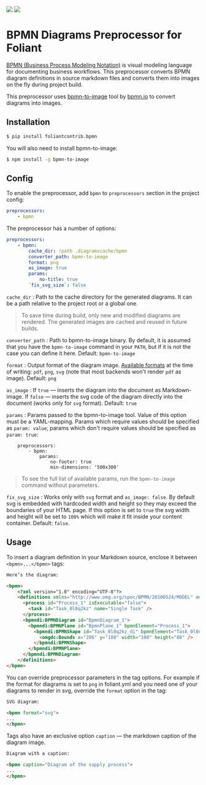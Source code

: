 [![](https://img.shields.io/pypi/v/foliantcontrib.bpmn.svg)](https://pypi.org/project/foliantcontrib.bpmn/) [![](https://img.shields.io/github/v/tag/foliant-docs/foliantcontrib.bpmn.svg?label=github)](https://github.com/foliant-docs/foliantcontrib.bpmn)

# BPMN Diagrams Preprocessor for Foliant

[BPMN (Business Process Modeling Notation)](https://www.bpmn.org/) is visual modeling language for documenting business workflows. This preprocessor converts BPMN diagram definitions in source markdown files and converts them into images on the fly during project build.

This preprocessor uses [bpmn-to-image](https://github.com/bpmn-io/bpmn-to-image) tool by [bpmn.io](https://bpmn.io/) to convert diagrams into images.

## Installation

```bash
$ pip install foliantcontrib.bpmn
```

You will also need to install bpmn-to-image:

```bash
$ npm install -g bpmn-to-image
```

## Config

To enable the preprocessor, add `bpmn` to `preprocessors` section in the project config:

```yaml
preprocessors:
    - bpmn
```

The preprocessor has a number of options:

```yaml
preprocessors:
    - bpmn:
        cache_dir: !path .diagramscache/bpmn
        converter_path: bpmn-to-image
        format: png
        as_image: true
        params:
            no-title: true
        `fix_svg_size`: false
```

`cache_dir`
:   Path to the cache directory for the generated diagrams. It can be a path relative to the project root or a global one.

>   To save time during build, only new and modified diagrams are rendered. The generated images are cached and reused in future builds.

`converter_path`
:   Path to bpmn-to-image binary. By default, it is assumed that you have the `bpmn-to-image` command in your `PATH`, but if it is not the case you can define it here. Default: `bpmn-to-image`

`format`
:   Output format of the diagram image. [Available formats](https://github.com/bpmn-io/bpmn-to-image) at the time of writing: `pdf`, `png`, `svg` (note that most backends won't render `pdf` as image). Default: `png`

`as_image`
:   If `true` — inserts the diagram into the document as Markdown-image. If `false` — inserts the svg code of the diagram directly into the document (works only for `svg` format). Default: `true`

`params`
:   Params passed to the bpmn-to-image tool. Value of this option must be a YAML-mapping. Params which require values should be specified as `param: value`; params which don't require values should be specified as `param: true`:

        preprocessors:
            - bpmn:
                params:
                    no-footer: true
                    min-dimensions: '500x300'

> To see the full list of available params, run the `bpmn-to-image` command without parameters.

`fix_svg_size`
:   Works only with `svg` format and `as_image: false`. By default svg is embedded with hardcoded width and height so they may exceed the boundaries of your HTML page. If this option is set to `true` the svg width and height will be set to `100%` which will make it fit inside your content container. Default: `false`.


## Usage

To insert a diagram definition in your Markdown source, enclose it between `<bpmn>...</bpmn>` tags:

```html
Here’s the diagram:

<bpmn>
    <?xml version="1.0" encoding="UTF-8"?>
    <definitions xmlns="http://www.omg.org/spec/BPMN/20100524/MODEL" xmlns:bpmndi="http://www.omg.org/spec/BPMN/20100524/DI" xmlns:omgdc="http://www.omg.org/spec/DD/20100524/DC" xmlns:xsi="http://www.w3.org/2001/XMLSchema-instance" id="sid-38422fae-e03e-43a3-bef4-bd33b32041b2" targetNamespace="http://bpmn.io/bpmn" exporter="http://bpmn.io" exporterVersion="0.10.1">
      <process id="Process_1" isExecutable="false">
        <task id="Task_0l0q2kz" name="Single Task" />
      </process>
      <bpmndi:BPMNDiagram id="BpmnDiagram_1">
        <bpmndi:BPMNPlane id="BpmnPlane_1" bpmnElement="Process_1">
          <bpmndi:BPMNShape id="Task_0l0q2kz_di" bpmnElement="Task_0l0q2kz">
            <omgdc:Bounds x="206" y="108" width="100" height="80" />
          </bpmndi:BPMNShape>
        </bpmndi:BPMNPlane>
      </bpmndi:BPMNDiagram>
    </definitions>
</bpmn>
```

You can override preprocessor parameters in the tag options. For example if the format for diagrams is set to `png` in foliant.yml and you need one of your diagrams to render in svg, override the `format` option in the tag:

```html
SVG diagram:

<bpmn format="svg">
...
</bpmn>
```

Tags also have an exclusive option `caption` — the markdown caption of the diagram image.

```html
Diagram with a caption:

<bpmn caption="Diagram of the supply process">
...
</bpmn>
```
